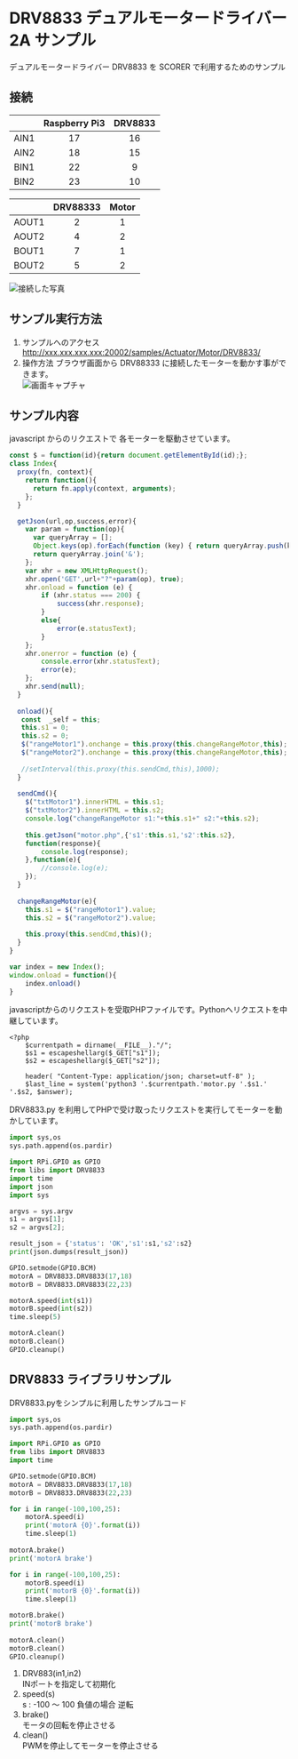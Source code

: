 # DRV8833 デュアルモータードライバー 2A サンプル
デュアルモータードライバー DRV8833 を SCORER で利用するためのサンプル

## 接続
| &nbsp; | Raspberry Pi3 | DRV8833 |
|:-----------:|:------------:|:------------:|
| AIN1 | 17 | 16 |
| AIN2 | 18 | 15 |
| BIN1 | 22 |  9 |
| BIN2 | 23 | 10 |

| &nbsp; | DRV88333 | Motor |
|:-----------:|:------------:|:------------:|
| AOUT1 | 2 | 1 |
| AOUT2 | 4 | 2 |
| BOUT1 | 7 | 1 |
| BOUT2 | 5 | 2 |


![接続した写真](https://raw.githubusercontent.com/tfuru/tf-scorer-actuator/master/Motor/DRV8833/resources/2017-09-27%2018.12.41.jpg?token=ADwbnrZt3wfn2okzK5LiG4voog4evLjFks5Z1hepwA%3D%3D)

## サンプル実行方法
1. サンプルへのアクセス
http://xxx.xxx.xxx.xxx:20002/samples/Actuator/Motor/DRV8833/
2. 操作方法
ブラウザ画面から DRV88333 に接続したモーターを動かす事ができます。<br>
![画面キャプチャ](https://raw.githubusercontent.com/tfuru/tf-scorer-actuator/master/Motor/DRV8833/resources/2017-10-02%2012.55.19.png?token=ADwbnlwP1Z15SwVH1Z4g-l183VHBjF_Kks5Z2vNpwA%3D%3D)

## サンプル内容
javascript からのリクエストで 各モーターを駆動させています。
```javascript:index.js
const $ = function(id){return document.getElementById(id);};
class Index{
  proxy(fn, context){
    return function(){
      return fn.apply(context, arguments);
    };
  }

  getJson(url,op,success,error){
    var param = function(op){
      var queryArray = [];
      Object.keys(op).forEach(function (key) { return queryArray.push(key + '=' + encodeURIComponent(op[key])); });
      return queryArray.join('&');
    };
    var xhr = new XMLHttpRequest();
    xhr.open('GET',url+"?"+param(op), true);
    xhr.onload = function (e) {
        if (xhr.status === 200) {
            success(xhr.response);    
        }
        else{
            error(e.statusText);   
        }
    };
    xhr.onerror = function (e) {
        console.error(xhr.statusText);
        error(e);
    };
    xhr.send(null);
  }
  
  onload(){
   const  _self = this;
   this.s1 = 0;
   this.s2 = 0;
   $("rangeMotor1").onchange = this.proxy(this.changeRangeMotor,this);
   $("rangeMotor2").onchange = this.proxy(this.changeRangeMotor,this);
   
   //setInterval(this.proxy(this.sendCmd,this),1000);
  }
  
  sendCmd(){
    $("txtMotor1").innerHTML = this.s1;
    $("txtMotor2").innerHTML = this.s2;
    console.log("changeRangeMotor s1:"+this.s1+" s2:"+this.s2);
    
    this.getJson("motor.php",{'s1':this.s1,'s2':this.s2},
    function(response){
        console.log(response);    
    },function(e){
        //console.log(e);
    });
  }
  
  changeRangeMotor(e){
    this.s1 = $("rangeMotor1").value;
    this.s2 = $("rangeMotor2").value;
    
    this.proxy(this.sendCmd,this)();
  }
}

var index = new Index();
window.onload = function(){
    index.onload()
}
```

javascriptからのリクエストを受取PHPファイルです。Pythonへリクエストを中継しています。
```php:motor.php
<?php
    $currentpath = dirname(__FILE__)."/";
    $s1 = escapeshellarg($_GET["s1"]);
    $s2 = escapeshellarg($_GET["s2"]);

    header( "Content-Type: application/json; charset=utf-8" );
    $last_line = system('python3 '.$currentpath.'motor.py '.$s1.' '.$s2, $answer);
```

DRV8833.py を利用してPHPで受け取ったリクエストを実行してモーターを動かしています。
```python:motor.py
import sys,os
sys.path.append(os.pardir)

import RPi.GPIO as GPIO 
from libs import DRV8833
import time
import json
import sys

argvs = sys.argv
s1 = argvs[1];
s2 = argvs[2];

result_json = {'status': 'OK','s1':s1,'s2':s2}
print(json.dumps(result_json))

GPIO.setmode(GPIO.BCM)
motorA = DRV8833.DRV8833(17,18)
motorB = DRV8833.DRV8833(22,23)

motorA.speed(int(s1))
motorB.speed(int(s2))
time.sleep(5)

motorA.clean()
motorB.clean()
GPIO.cleanup()


```

## DRV8833 ライブラリサンプル
DRV8833.pyをシンプルに利用したサンプルコード
```python:sample.py
import sys,os
sys.path.append(os.pardir)

import RPi.GPIO as GPIO 
from libs import DRV8833
import time

GPIO.setmode(GPIO.BCM)
motorA = DRV8833.DRV8833(17,18)
motorB = DRV8833.DRV8833(22,23)

for i in range(-100,100,25):
    motorA.speed(i)
    print('motorA {0}'.format(i))
    time.sleep(1)
    
motorA.brake()
print('motorA brake')

for i in range(-100,100,25):
    motorB.speed(i)
    print('motorB {0}'.format(i))
    time.sleep(1)

motorB.brake()
print('motorB brake')
    
motorA.clean()
motorB.clean()
GPIO.cleanup()

```

1. DRV883(in1,in2) <br> INポートを指定して初期化
2. speed(s) <br> s : -100 〜 100 負値の場合 逆転
3. brake() <br> モータの回転を停止させる
4. clean() <br> PWMを停止してモーターを停止させる

